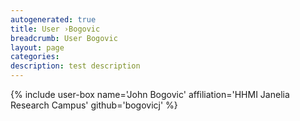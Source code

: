 ```yaml
---
autogenerated: true
title: User ›Bogovic
breadcrumb: User Bogovic
layout: page
categories: 
description: test description
---
```


{% include user-box name='John Bogovic' affiliation='HHMI Janelia Research Campus' github='bogovicj' %}
